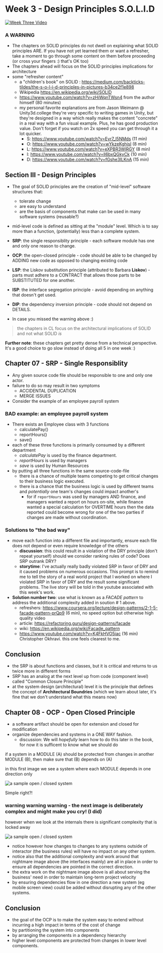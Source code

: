 # Week 3 - Design Principles  S.O.L.I.D

[![Week Three Video](https://img.youtube.com/vi/GPt0tETT1rk/0.jpg)](https://www.youtube.com/watch?v=GPt0tETT1rk)

### A WARNING

- The chapters on SOLID principles do not dwell on explaining what SOLID principles ARE. If you have not yet learned them or want a refresher, take a moment to go through some content on them before proceeding (or cross your fingers :) that's OK too)
- The chapters ahead will focus on the SOLID principles implications for architecture
- some "refresher content"
  - a "children's book" on SOLID : https://medium.com/backticks-tildes/the-s-o-l-i-d-principles-in-pictures-b34ce2f1e898 
  - Wikipedia https://en.wikipedia.org/wiki/SOLID
  - <https://www.youtube.com/watch?v=zHiWqnTWsn4> from the author himself (80 minutes)
  - my personal favorite explanations are from Jason Weimann @ Unity3d.college they're very specific to writing games in Unity, but they're designed in a way which really makes the content "concrete" in a real way with a fun visual example. Plus, he has good production value. Don't forget if you watch on 2x speed you can get through it a lot quicker.
    -  S: <https://www.youtube.com/watch?v=Eyr7_l5NMds> (11 min)
    -  O: <https://www.youtube.com/watch?v=wYkzeKghjsI> (8 min) 
    -  L: <https://www.youtube.com/watch?v=eXPBR3WlRGY> (8 min)
    -  I: <https://www.youtube.com/watch?v=ll6bxQGkyCk> (10 min)
    -  D: <https://www.youtube.com/watch?v=fGshe3ILKnA> (15 min)

## Section III - Design Principles  

- The goal of SOLID principles are the creation of "mid-level" software structures that:
  - tolerate change
  - are easy to understand
  - are the basis of components that make can be used in many software systems (reusable?)
- mid-level code is defined as sitting at the "module" level. Which is to say more than a function, (potentially) less than a complete system.

- **SRP**: the single responsiblity principle - each software module has one and only one reason to change.
- **OCP**: the open-closed principle - code should be able to be changed by ADDING new code as opposed to changing existing code
- **LSP**: the Liskov substitution principle (attributed to Barbara **Liskov**) - parts must adhere to a CONTRACT that allows those parts to be SUBSTITUTED for one another.
- **ISP**: the interface segregation principle - avoid depending on anything that doesn't get used.
- **DIP**: the dependency inversion principle - code should not depend on DETAILS.

- In case you missed the warning above :) 
> the chapters in CL focus on the architectural implications of SOLID and not what SOLID *is*

**Further note**: these chapters get pretty dense from a technical perspective. It's a good choice to go slow instead of doing all 5 in one week :)

## Chapter 07 - SRP - Single Responsiblity

- Any given source code file should be responsible to one and only one actor.
- failure to do so may result in two symptoms
  - ACCIDENTAL DUPLICATION
  - MERGE ISSUES
- Consider the example of an employee payroll system 

### BAD example: an employee payroll system
- There exists an Employee class with 3 functions
  - calculatePay()
  - reportHours()
  - save()
- each of these three functions is primarily consumed by a different department
  - _calculatePay_ is used by the finance department.
  - _reportHours_ is used by managers 
  - _save_ is used by Human Resources
- by putting all three functions in the same source-code-file
  - there is a chance of multiple teams competing to get critical changes to their business logic executed.
  - there is a chance that the business logic is used by different teams and _potentially_ one team's changes could impact another's
    - for if `reportHours` was used by managers AND finance, and managers wanted a report on hours on-site, while finance wanted a special calculation for OVERTIME hours then the data reported could become wrong for one of the two parties if changes are made without coordination.

### Solutions to "the bad way"
- move each function into a different file and importantly, ensure each file does not depend or even require knowledge of the others
  - **discussion**: this could result in a violation of the DRY principle (don't repeat yourself) should we consider ranking rules of code? Does SRP outrank DRY?
  - **storytime**: I've actually really badly violated SRP in favor of DRY and it caused problems on numerous occasions. This prompt is to remind me to tell the story of a real world project that I worked on where I violated SRP in favor of DRY and the result some significant problems. The live story will be told in the youtube associated with this week's work.
- **Solution number two**: use what is known as a _FACADE pattern_ to address the additional complexity added in soution # 1 above.
  - refreshers: <https://www.coursera.org/lecture/design-patterns/2-1-5-facade-pattern-prQp9> (6 min), no speed option but otherwise high quality video
  - article: <https://refactoring.guru/design-patterns/facade>
  - wiki: <https://en.wikipedia.org/wiki/Facade_pattern>
  - <https://www.youtube.com/watch?v=K4FkHVO5iac> (16 min) Christopher Okhravi. this one feels clearest to me.

## Conclusion

- the SRP is about functions and classes, but it is critical and returns to us twice more in different forms
- SRP has an analog at the next level up from code (component level) called "Common Closure Principle"
- at the system design (architectural) level it is the principle that defines the concept of **Architectural Boundries** (which we learn about later, it's fine that we don't understand what this means now)

## Chapter 08 - OCP - Open Closed Principle

- a software artifact should be open for extension and closed for modification
- organize dependencies and systems in a ONE WAY fashion. 
  - discussion: We will _hopefully_ learn how to do this later in the book, for now it is sufficent to know what we should do

if a system in a MODULE (A) should be protected from changes in another MODULE (B), then make sure that (B) depends on (A)

in this first image we see a system where each MODULE depends in one direction only 

![a sample open / closed system](../closed-ciagram.png)

Simple right?!

### warning warning warning - the next image is deliberately complex and might make you cry! (I did)

however when we look at the internals there is significant complexity that is locked away

![a sample open / closed system](../Untitled%20Diagram.png)

- notice however how changes to changes to any systems outside of interactor (the business rules) will have no impact on any other system.
- notice also that the additional complexity and work around that nightmare image above (the interfaces mainly) are all in place in order to ensure all dependencies are pointed in the correct direction.
- the extra work on the nightmare image above is all about serving the business' need in order to maintain long-term project velocity
- by ensuring dependencies flow in one direction a new system (eg mobile screen view) could be added without disrupting any of the other systems.

## Conclusion 

- the goal of the OCP is to make the system easy to extend without incurring a high impact in terms of the cost of change
- by partitioning the system into components 
- by arranging the components in a dependency hierarchy
- higher level components are protected from changes in lower level components.
